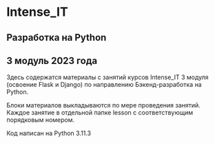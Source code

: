 # Intense_IT
## Разработка на Python
## 3 модуль 2023 года

Здесь содержатся материалы с занятий курсов Intense_IT
3 модуля (освоение Flask и Django)
по направлению Бэкенд-разработка на Python.

Блоки материалов выкладываются по мере проведения занятий.
Каждое занятие в отдельной папке lesson 
с соответствующим порядковым номером.

Код написан на Python 3.11.3
